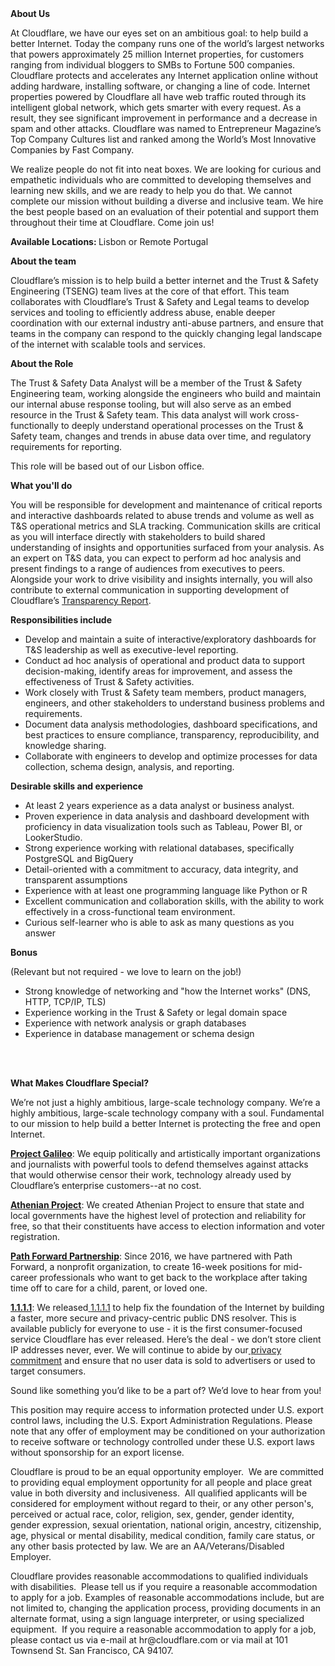 <div class="content-intro">
	<div><strong>About Us</strong></div>
	<div>
		<p><span style="font-weight: 400;">At Cloudflare, we have our eyes set on an ambitious goal: to help build a better Internet. Today the company runs one of the world’s largest networks that powers approximately 25 million Internet properties, for customers ranging from individual bloggers to SMBs to Fortune 500 companies. Cloudflare protects and accelerates any Internet application online without adding hardware, installing software, or changing a line of code. Internet properties powered by Cloudflare all have web traffic routed through its intelligent global network, which gets smarter with every request. As a result, they see significant improvement in performance and a decrease in spam and other attacks. Cloudflare was named to Entrepreneur Magazine’s Top Company Cultures list and ranked among the World’s Most Innovative Companies by Fast Company.</span><span style="font-weight: 400;">&nbsp;</span></p>
		<p><span style="font-weight: 400;">We realize people do not fit into neat boxes. We are looking for curious and empathetic individuals who are committed to developing themselves and learning new skills, and we are ready to help you do that. We cannot complete our mission without building a diverse and inclusive team. We hire the best people based on an evaluation of their potential and support them throughout their time at Cloudflare. Come join us!&nbsp;</span></p>
	</div>
</div>
<p><strong>Available Locations: </strong>Lisbon or Remote Portugal</p>
<p><strong>About the team</strong></p>
<p>Cloudflare’s mission is to help build a better internet and the Trust &amp; Safety Engineering (TSENG) team lives at the core of that effort. This team collaborates with Cloudflare’s Trust &amp; Safety and Legal teams to develop services and tooling to efficiently address abuse, enable deeper coordination with our external industry anti-abuse partners, and ensure that teams in the company can respond to the quickly changing legal landscape of the internet with scalable tools and services.&nbsp;</p>
<p><strong>About the Role</strong></p>
<p>The Trust &amp; Safety Data Analyst will be a member of the Trust &amp; Safety Engineering team, working alongside the engineers who build and maintain our internal abuse response tooling, but will also serve as an embed resource in the Trust &amp; Safety team. This data analyst will work cross-functionally to deeply understand operational processes on the Trust &amp; Safety team, changes and trends in abuse data over time, and regulatory requirements for reporting.&nbsp;</p>
<p>This role will be based out of our Lisbon office.</p>
<p><strong>What you'll do</strong></p>
<p>You will be responsible for development and maintenance of critical reports and interactive dashboards related to abuse trends and volume as well as T&amp;S operational metrics and SLA tracking. Communication skills are critical as you will interface directly with stakeholders to build shared understanding of insights and opportunities surfaced from your analysis. As an expert on T&amp;S data, you can expect to perform ad hoc analysis and present findings to a range of audiences from executives to peers. Alongside your work to drive visibility and insights internally, you will also contribute to external communication in supporting development of Cloudflare’s <a href="https://www.cloudflare.com/en-gb/transparency/">Transparency Report</a>.&nbsp;</p>
<p><strong>Responsibilities include</strong></p>
<ul>
	<li>Develop and maintain a suite of interactive/exploratory dashboards for T&amp;S leadership as well as executive-level reporting.&nbsp;</li>
	<li>Conduct ad hoc analysis of operational and product data to support decision-making, identify areas for improvement, and assess the effectiveness of Trust &amp; Safety activities.</li>
	<li>Work closely with Trust &amp; Safety team members, product managers, engineers, and other stakeholders to understand business problems and requirements.&nbsp;</li>
	<li>Document data analysis methodologies, dashboard specifications, and best practices to ensure compliance, transparency, reproducibility, and knowledge sharing.</li>
	<li>Collaborate with engineers to develop and optimize processes for data collection, schema design, analysis, and reporting.</li>
</ul>
<p><strong>Desirable skills and experience</strong></p>
<ul>
	<li>At least 2 years experience as a data analyst or business analyst.</li>
	<li>Proven experience in data analysis and dashboard development with proficiency in data visualization tools such as Tableau, Power BI, or LookerStudio.</li>
	<li>Strong experience working with relational databases, specifically PostgreSQL and BigQuery</li>
	<li>Detail-oriented with a commitment to accuracy, data integrity, and transparent assumptions</li>
	<li>Experience with at least one programming language like Python or R</li>
	<li>Excellent communication and collaboration skills, with the ability to work effectively in a cross-functional team environment.</li>
	<li>Curious self-learner who is able to ask as many questions as you answer</li>
</ul>
<p><strong>Bonus</strong></p>
<p>(Relevant but not required - we love to learn on the job!)</p>
<ul>
	<li>Strong knowledge of networking and "how the Internet works" (DNS, HTTP, TCP/IP, TLS)</li>
	<li>Experience working in the Trust &amp; Safety or legal domain space</li>
	<li>Experience with network analysis or graph databases</li>
	<li>Experience in database management or schema design</li>
</ul>
<p><br><br></p>
<div class="content-conclusion">
	<p><strong>What Makes Cloudflare Special?</strong></p>
	<p><span style="font-weight: 400;">We’re not just a highly ambitious, large-scale technology company. We’re a highly ambitious, large-scale technology company with a soul. Fundamental to our mission to help build a better Internet is protecting the free and open Internet.</span></p>
	<p><a href="https://blog.cloudflare.com/protecting-free-expression-online/"><strong>Project Galileo</strong></a><span style="font-weight: 400;">: We equip politically and artistically important organizations and journalists with powerful tools to defend themselves against attacks that would otherwise censor their work, technology already used by Cloudflare’s enterprise customers--at no cost.</span></p>
	<p><strong><a href="https://www.cloudflare.com/athenian/">Athenian Project</a></strong><span style="font-weight: 400;">: We created Athenian Project to ensure that state and local governments have the highest level of protection and reliability for free, so that their constituents have access to election information and voter registration.</span></p>
	<p><a href="https://blog.cloudflare.com/tag/path-forward/"><strong>Path Forward Partnership</strong></a><span style="font-weight: 400;">: Since 2016, we have partnered with Path Forward, a nonprofit organization, to create 16-week positions for mid-career professionals who want to get back to the workplace after taking time off to care for a child, parent, or loved one.</span></p>
	<p><a href="https://1.1.1.1/"><strong>1.1.1.1</strong></a><span style="font-weight: 400;">: We released</span><a href="https://1.1.1.1/"> <span style="font-weight: 400;">1.1.1.1</span></a><span style="font-weight: 400;"> to help fix the foundation of the Internet by building a faster, more secure and privacy-centric public DNS resolver. This is available publicly for everyone to use - it is the first consumer-focused service Cloudflare has ever released. Here’s the deal - we don’t store client IP addresses never, ever. We will continue to abide by our</span><a href="https://developers.cloudflare.com/1.1.1.1/privacy/public-dns-resolver"> privacy commitment</a><span style="font-weight: 400;"> and ensure that no user data is sold to advertisers or used to target consumers.</span></p>
	<p><span style="font-weight: 400;">Sound like something you’d like to be a part of? We’d love to hear from you!</span></p>
	<p><span style="font-weight: 400;">This position may require access to information protected under U.S. export control laws, including the U.S. Export Administration Regulations. Please note that any offer of employment may be conditioned on your authorization to receive software or technology controlled under these U.S. export laws without sponsorship for an export license.</span></p>
	<p><span style="font-weight: 400;">Cloudflare is proud to be an equal opportunity employer. &nbsp;We are committed to providing equal employment opportunity for all people and place great value in both diversity and inclusiveness. &nbsp;All qualified applicants will be considered for employment without regard to their, or any other person's, perceived or actual</span> <span style="font-weight: 400;">race, color, religion, sex, gender, gender identity, gender expression, sexual orientation, national origin, ancestry, citizenship, age, physical or mental disability, medical condition, family care status, or any other basis protected by law. </span><span style="font-weight: 400;">We are an AA/Veterans/Disabled Employer.</span></p>
	<p><span style="font-weight: 400;">Cloudflare provides reasonable accommodations to qualified individuals with disabilities. &nbsp;Please tell us if you require a reasonable accommodation to apply for a job. Examples of reasonable accommodations include, but are not limited to, changing the application process, providing documents in an alternate format, using a sign language interpreter, or using specialized equipment. &nbsp;If you require a reasonable accommodation to apply for a job, please contact us via e-mail at </span><span style="font-weight: 400;">hr@cloudflare.com</span><span style="font-weight: 400;"> or via mail at 101 Townsend St. San Francisco, CA 94107.</span></p>
</div>